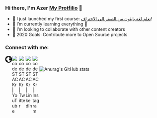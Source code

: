 ### Hi there, I'm Azer [My Protfilio][website] 👋

- 🔭 I just launched my first course: [تعلم لغة بايثون من الصفر الى الاحتراف][course]!
- 🌱 I’m currently learning everything 🤣
- 👯 I’m looking to collaborate with other content creators
- 🥅 2020 Goals: Contribute more to Open Source projects

<!-- ### Spotify Playing 🎧 -->

<!-- [<img src="https://now-playing-codestackr.vercel.app/api/spotify-playing" alt="Azer Spotify Playing" width="350" />](https://open.spotify.com/user/6z0sqa52y28tkgwdz7bi5oo1a)
 -->
### Connect with me:

[<img align="left" alt="codeSTACKr.com" width="22px" src="https://raw.githubusercontent.com/iconic/open-iconic/master/svg/globe.svg" />][website]
[<img align="left" alt="codeSTACKr | YouTube" width="22px" src="https://cdn.jsdelivr.net/npm/simple-icons@v3/icons/youtube.svg" />][youtube]
[<img align="left" alt="codeSTACKr | Twitter" width="22px" src="https://cdn.jsdelivr.net/npm/simple-icons@v3/icons/twitter.svg" />][twitter]
[<img align="left" alt="codeSTACKr | LinkedIn" width="22px" src="https://cdn.jsdelivr.net/npm/simple-icons@v3/icons/linkedin.svg" />][linkedin]
[<img align="left" alt="codeSTACKr | Instagram" width="22px" src="https://cdn.jsdelivr.net/npm/simple-icons@v3/icons/instagram.svg" />][instagram]

[website]: https://azerbenazzouz.netlify.app/
[course]: https://www.youtube.com/watch?v=6jZDNU5m1xw&list=PLIJTfyXpKFuuljTkZqd4bM1uqPOKRuoUB
[twitter]: https://twitter.com/azerbenazzouz
[youtube]: https://www.youtube.com/channel/UCqkzAzzHtFGDyNRdPJZntOw
[instagram]: https://www.instagram.com/azerbenazzouz/
[linkedin]: https://www.linkedin.com/in/azer-ben-azzouz-123580148/
<br /> <br />
![Anurag's GitHub stats](https://github-readme-stats.vercel.app/api?username=azerbenazzouz&show_icons=true&theme=dark)


